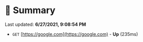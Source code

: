 # 📖 Summary
Last updated: **6/27/2021, 9:08:54 PM**

- `GET` [https://google.com](https://google.com) - **Up** (235ms)

